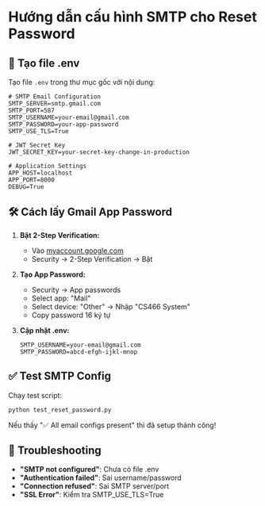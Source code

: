 # Hướng dẫn cấu hình SMTP cho Reset Password

## 📧 **Tạo file .env**

Tạo file `.env` trong thư mục gốc với nội dung:

```
# SMTP Email Configuration
SMTP_SERVER=smtp.gmail.com
SMTP_PORT=587
SMTP_USERNAME=your-email@gmail.com
SMTP_PASSWORD=your-app-password
SMTP_USE_TLS=True

# JWT Secret Key
JWT_SECRET_KEY=your-secret-key-change-in-production

# Application Settings
APP_HOST=localhost
APP_PORT=8000
DEBUG=True
```

## 🛠️ **Cách lấy Gmail App Password**

1. **Bật 2-Step Verification:**
   - Vào [myaccount.google.com](https://myaccount.google.com)
   - Security → 2-Step Verification → Bật

2. **Tạo App Password:**
   - Security → App passwords 
   - Select app: "Mail"
   - Select device: "Other" → Nhập "CS466 System"
   - Copy password 16 ký tự

3. **Cập nhật .env:**
   ```
   SMTP_USERNAME=your-email@gmail.com
   SMTP_PASSWORD=abcd-efgh-ijkl-mnop
   ```

## ✅ **Test SMTP Config**

Chạy test script:
```bash
python test_reset_password.py
```

Nếu thấy "✅ All email configs present" thì đã setup thành công!

## 🔧 **Troubleshooting**

- **"SMTP not configured"**: Chưa có file .env
- **"Authentication failed"**: Sai username/password
- **"Connection refused"**: Sai SMTP server/port
- **"SSL Error"**: Kiểm tra SMTP_USE_TLS=True 
